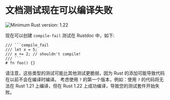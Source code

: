 # 文档测试现在可以编译失败

![Minimum Rust version: 1.22](https://img.shields.io/badge/Minimum%20Rust%20Version-1.22-brightgreen.svg)

现在可以创建 `compile-fail` 测试在 Rustdoc 中，如下:

```
/// ```compile_fail
/// let x = 5;
/// x += 2; // shouldn't compile!
/// ```
# fn foo() {}
```

请注意，这些类型的测试可能比其他测试更脆弱，因为 Rust 的添加可能导致代码在以前不会在编译时编译。
考虑使用 `?` 的第一个版本，例如：使用 `?` 的代码将无法在 Rust 1.21 上编译，但在 Rust 1.22 上成功编译，导致您的测试套件开始失败。
